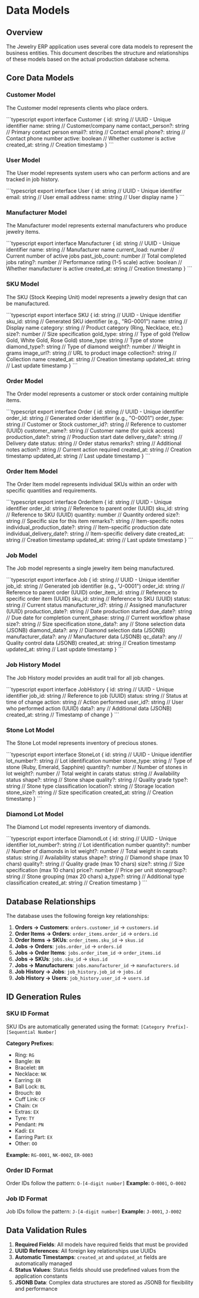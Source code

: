 # Data Models

## Overview

The Jewelry ERP application uses several core data models to represent the business entities. This document describes the structure and relationships of these models based on the actual production database schema.

## Core Data Models

### Customer Model

The Customer model represents clients who place orders.

\`\`\`typescript
export interface Customer {
  id: string           // UUID - Unique identifier
  name: string         // Customer/company name
  contact_person?: string // Primary contact person
  email?: string       // Contact email
  phone?: string       // Contact phone number
  active: boolean      // Whether customer is active
  created_at: string   // Creation timestamp
}
\`\`\`

### User Model

The User model represents system users who can perform actions and are tracked in job history.

\`\`\`typescript
export interface User {
  id: string           // UUID - Unique identifier
  email: string        // User email address
  name: string         // User display name
}
\`\`\`

### Manufacturer Model

The Manufacturer model represents external manufacturers who produce jewelry items.

\`\`\`typescript
export interface Manufacturer {
  id: string           // UUID - Unique identifier
  name: string         // Manufacturer name
  current_load: number // Current number of active jobs
  past_job_count: number // Total completed jobs
  rating?: number      // Performance rating (1-5 scale)
  active: boolean      // Whether manufacturer is active
  created_at: string   // Creation timestamp
}
\`\`\`

### SKU Model

The SKU (Stock Keeping Unit) model represents a jewelry design that can be manufactured.

\`\`\`typescript
export interface SKU {
  id: string           // UUID - Unique identifier
  sku_id: string       // Generated SKU identifier (e.g., "RG-0001")
  name: string         // Display name
  category: string     // Product category (Ring, Necklace, etc.)
  size?: number        // Size specification
  gold_type: string    // Type of gold (Yellow Gold, White Gold, Rose Gold)
  stone_type: string   // Type of stone
  diamond_type?: string // Type of diamond
  weight?: number      // Weight in grams
  image_url?: string   // URL to product image
  collection?: string  // Collection name
  created_at: string   // Creation timestamp
  updated_at: string   // Last update timestamp
}
\`\`\`

### Order Model

The Order model represents a customer or stock order containing multiple items.

\`\`\`typescript
export interface Order {
  id: string           // UUID - Unique identifier
  order_id: string     // Generated order identifier (e.g., "O-0001")
  order_type: string   // Customer or Stock
  customer_id?: string // Reference to customer (UUID)
  customer_name?: string // Customer name (for quick access)
  production_date?: string // Production start date
  delivery_date?: string // Delivery date
  status: string       // Order status
  remarks?: string     // Additional notes
  action?: string      // Current action required
  created_at: string   // Creation timestamp
  updated_at: string   // Last update timestamp
}
\`\`\`

### Order Item Model

The Order Item model represents individual SKUs within an order with specific quantities and requirements.

\`\`\`typescript
export interface OrderItem {
  id: string           // UUID - Unique identifier
  order_id: string     // Reference to parent order (UUID)
  sku_id: string       // Reference to SKU (UUID)
  quantity: number     // Quantity ordered
  size?: string        // Specific size for this item
  remarks?: string     // Item-specific notes
  individual_production_date?: string // Item-specific production date
  individual_delivery_date?: string   // Item-specific delivery date
  created_at: string   // Creation timestamp
  updated_at: string   // Last update timestamp
}
\`\`\`

### Job Model

The Job model represents a single jewelry item being manufactured.

\`\`\`typescript
export interface Job {
  id: string           // UUID - Unique identifier
  job_id: string       // Generated job identifier (e.g., "J-0001")
  order_id: string     // Reference to parent order (UUID)
  order_item_id: string // Reference to specific order item (UUID)
  sku_id: string       // Reference to SKU (UUID)
  status: string       // Current status
  manufacturer_id?: string // Assigned manufacturer (UUID)
  production_date?: string // Date production started
  due_date?: string    // Due date for completion
  current_phase: string // Current workflow phase
  size?: string        // Size specification
  stone_data?: any     // Stone selection data (JSONB)
  diamond_data?: any   // Diamond selection data (JSONB)
  manufacturer_data?: any // Manufacturer data (JSONB)
  qc_data?: any        // Quality control data (JSONB)
  created_at: string   // Creation timestamp
  updated_at: string   // Last update timestamp
}
\`\`\`

### Job History Model

The Job History model provides an audit trail for all job changes.

\`\`\`typescript
export interface JobHistory {
  id: string           // UUID - Unique identifier
  job_id: string       // Reference to job (UUID)
  status: string       // Status at time of change
  action: string       // Action performed
  user_id?: string     // User who performed action (UUID)
  data?: any           // Additional data (JSONB)
  created_at: string   // Timestamp of change
}
\`\`\`

### Stone Lot Model

The Stone Lot model represents inventory of precious stones.

\`\`\`typescript
export interface StoneLot {
  id: string           // UUID - Unique identifier
  lot_number?: string  // Lot identification number
  stone_type: string   // Type of stone (Ruby, Emerald, Sapphire)
  quantity?: number    // Number of stones in lot
  weight?: number      // Total weight in carats
  status: string       // Availability status
  shape?: string       // Stone shape
  quality?: string     // Quality grade
  type?: string        // Stone type classification
  location?: string    // Storage location
  stone_size?: string  // Size specification
  created_at: string   // Creation timestamp
}
\`\`\`

### Diamond Lot Model

The Diamond Lot model represents inventory of diamonds.

\`\`\`typescript
export interface DiamondLot {
  id: string           // UUID - Unique identifier
  lot_number?: string  // Lot identification number
  quantity?: number    // Number of diamonds in lot
  weight?: number      // Total weight in carats
  status: string       // Availability status
  shape?: string       // Diamond shape (max 10 chars)
  quality?: string     // Quality grade (max 10 chars)
  size?: string        // Size specification (max 10 chars)
  price?: number       // Price per unit
  stonegroup?: string  // Stone grouping (max 20 chars)
  a_type?: string      // Additional type classification
  created_at: string   // Creation timestamp
}
\`\`\`

## Database Relationships

The database uses the following foreign key relationships:

1.  **Orders → Customers**: `orders.customer_id` → `customers.id`
2.  **Order Items → Orders**: `order_items.order_id` → `orders.id`
3.  **Order Items → SKUs**: `order_items.sku_id` → `skus.id`
4.  **Jobs → Orders**: `jobs.order_id` → `orders.id`
5.  **Jobs → Order Items**: `jobs.order_item_id` → `order_items.id`
6.  **Jobs → SKUs**: `jobs.sku_id` → `skus.id`
7.  **Jobs → Manufacturers**: `jobs.manufacturer_id` → `manufacturers.id`
8.  **Job History → Jobs**: `job_history.job_id` → `jobs.id`
9.  **Job History → Users**: `job_history.user_id` → `users.id`

## ID Generation Rules

### SKU ID Format
SKU IDs are automatically generated using the format: `[Category Prefix]-[Sequential Number]`

**Category Prefixes:**
- Ring: `RG`
- Bangle: `BN`
- Bracelet: `BR`
- Necklace: `NK`
- Earring: `ER`
- Ball Lock: `BL`
- Brouch: `BO`
- Cuff Link: `CF`
- Chain: `CH`
- Extras: `EX`
- Tyre: `TY`
- Pendant: `PN`
- Kadi: `EX`
- Earring Part: `EX`
- Other: `OO`

**Example:** `RG-0001`, `NK-0002`, `ER-0003`

### Order ID Format
Order IDs follow the pattern: `O-[4-digit number]`
**Example:** `O-0001`, `O-0002`

### Job ID Format
Job IDs follow the pattern: `J-[4-digit number]`
**Example:** `J-0001`, `J-0002`

## Data Validation Rules

1.  **Required Fields**: All models have required fields that must be provided
2.  **UUID References**: All foreign key relationships use UUIDs
3.  **Automatic Timestamps**: `created_at` and `updated_at` fields are automatically managed
4.  **Status Values**: Status fields should use predefined values from the application constants
5.  **JSONB Data**: Complex data structures are stored as JSONB for flexibility and performance
